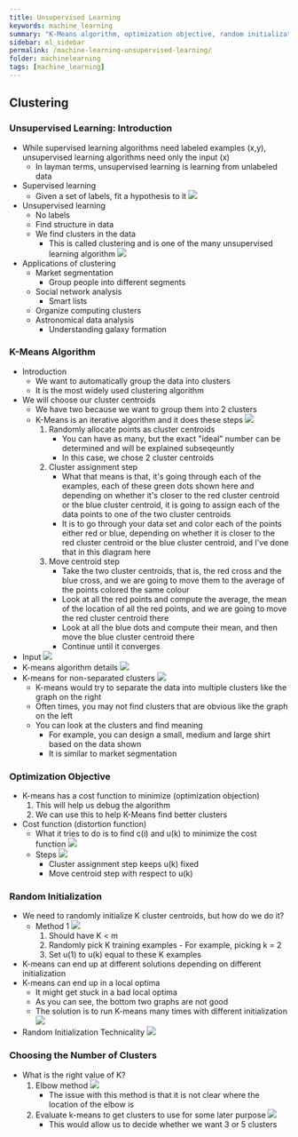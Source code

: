```yaml
---
title: Unsupervised Learning
keywords: machine_learning
summary: "K-Means algorithm, optimization objective, random initialization, and choose number of clusters."
sidebar: ml_sidebar
permalink: /machine-learning-unsupervised-learning/
folder: machinelearning
tags: [machine_learning]
---
```


## Clustering 

### Unsupervised Learning: Introduction
- While supervised learning algorithms need labeled examples (x,y), unsupervised learning algorithms need only the input (x)
    - In layman terms, unsupervised learning is learning from unlabeled data
- Supervised learning
    - Given a set of labels, fit a hypothesis to it
    ![](https://raw.githubusercontent.com/ritchieng/machine-learning-stanford/master/w8_unsupervised_learning/unsupervisedlearning.png)
- Unsupervised learning
    - No labels
    - Find structure in data
    - We find clusters in the data
        - This is called clustering and is one of the many unsupervised learning algorithm
    ![](https://raw.githubusercontent.com/ritchieng/machine-learning-stanford/master/w8_unsupervised_learning/unsupervisedlearning2.png)
- Applications of clustering
    - Market segmentation
        - Group people into different segments
    - Social network analysis
        - Smart lists
    - Organize computing clusters
    - Astronomical data analysis
        - Understanding galaxy formation

### K-Means Algorithm
- Introduction
    - We want to automatically group the data into clusters
    - It is the most widely used clustering algorithm
- We will choose our cluster centroids
    - We have two because we want to group them into 2 clusters
    - K-Means is an iterative algorithm and it does these steps
    ![](https://raw.githubusercontent.com/ritchieng/machine-learning-stanford/master/w8_unsupervised_learning/unsupervisedlearning3.png)
        1. Randomly allocate points as cluster centroids
            - You can have as many, but the exact "ideal" number can be determined and will be explained subseqeuntly
            - In this case, we chose 2 cluster centroids
        2. Cluster assignment step
            - What that means is that, it's going through each of the examples, each of these green dots shown here and depending on whether it's closer to the red cluster centroid or the blue cluster centroid, it is going to assign each of the data points to one of the two cluster centroids
            - It is to go through your data set and color each of the points either red or blue, depending on whether it is closer to the red cluster centroid or the blue cluster centroid, and I've done that in this diagram here
        3. Move centroid step
            - Take the two cluster centroids, that is, the red cross and the blue cross, and we are going to move them to the average of the points colored the same colour
            - Look at all the red points and compute the average, the mean of the location of all the red points, and we are going to move the red cluster centroid there
            - Look at all the blue dots and compute their mean, and then move the blue cluster centroid there
            - Continue until it converges
- Input
![](https://raw.githubusercontent.com/ritchieng/machine-learning-stanford/master/w8_unsupervised_learning/unsupervisedlearning4.png)
- K-means algorithm details
![](https://raw.githubusercontent.com/ritchieng/machine-learning-stanford/master/w8_unsupervised_learning/unsupervisedlearning5.png)
- K-means for non-separated clusters
![](https://raw.githubusercontent.com/ritchieng/machine-learning-stanford/master/w8_unsupervised_learning/unsupervisedlearning6.png)
    - K-means would try to separate the data into multiple clusters like the graph on the right
    - Often times, you may not find clusters that are obvious like the graph on the left
    - You can look at the clusters and find meaning
        - For example, you can design a small, medium and large shirt based on the data shown
        - It is similar to market segmentation

### Optimization Objective
- K-means has a cost function to minimize (optimization objection)
    1. This will help us debug the algorithm
    2. We can use this to help K-Means find better clusters
- Cost function (distortion function)
    - What it tries to do is to find c(i) and u(k) to minimize the cost function
    ![](https://raw.githubusercontent.com/ritchieng/machine-learning-stanford/master/w8_unsupervised_learning/unsupervisedlearning7.png)
    - Steps
    ![](https://raw.githubusercontent.com/ritchieng/machine-learning-stanford/master/w8_unsupervised_learning/unsupervisedlearning8.png)
        - Cluster assignment step keeps u(k) fixed
        - Move centroid step with respect to u(k)
        
### Random Initialization
- We need to randomly initialize K cluster centroids, but how do we do it?
    - Method 1
    ![](https://raw.githubusercontent.com/ritchieng/machine-learning-stanford/master/w8_unsupervised_learning/unsupervisedlearning9.png)
        1. Should have K < m
        2. Randomly pick K training examples
                    - For example, picking k = 2
        3. Set u(1) to u(k) equal to these K examples
- K-means can end up at different solutions depending on different initialization
- K-means can end up in a local optima
    - It might get stuck in a bad local optima
    - As you can see, the bottom two graphs are not good
    - The solution is to run K-means many times with different initialization
    ![](https://raw.githubusercontent.com/ritchieng/machine-learning-stanford/master/w8_unsupervised_learning/unsupervisedlearning10.png)
- Random Initialization Technicality
![](https://raw.githubusercontent.com/ritchieng/machine-learning-stanford/master/w8_unsupervised_learning/unsupervisedlearning11.png)

### Choosing the Number of Clusters
- What is the right value of K?
    1. Elbow method
    ![](https://raw.githubusercontent.com/ritchieng/machine-learning-stanford/master/w8_unsupervised_learning/unsupervisedlearning12.png)
        - The issue with this method is that it is not clear where the location of the elbow is
    2. Evaluate k-means to get clusters to use for some later purpose
    ![](https://raw.githubusercontent.com/ritchieng/machine-learning-stanford/master/w8_unsupervised_learning/unsupervisedlearning13.png)
        - This would allow us to decide whether we want 3 or 5 clusters
